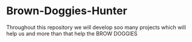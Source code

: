 ﻿# Brown-Doggies-Hunter

 Throughout this repository we will develop soo many projects which will help us and more than that help the BROW DOGGIES
